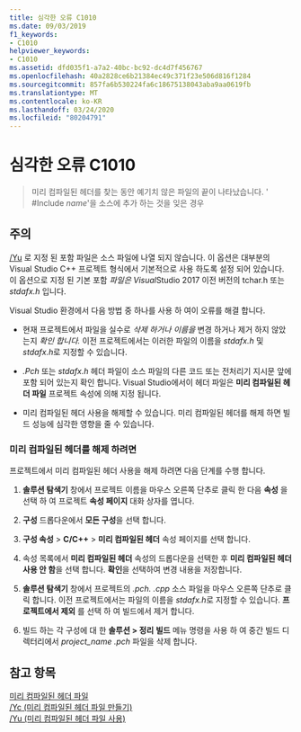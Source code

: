 ```yaml
---
title: 심각한 오류 C1010
ms.date: 09/03/2019
f1_keywords:
- C1010
helpviewer_keywords:
- C1010
ms.assetid: dfd035f1-a7a2-40bc-bc92-dc4d7f456767
ms.openlocfilehash: 40a2828ce6b21384ec49c371f23e506d816f1284
ms.sourcegitcommit: 857fa6b530224fa6c18675138043aba9aa0619fb
ms.translationtype: MT
ms.contentlocale: ko-KR
ms.lasthandoff: 03/24/2020
ms.locfileid: "80204791"
---
```

# <a name="fatal-error-c1010"></a>심각한 오류 C1010

> 미리 컴파일된 헤더를 찾는 동안 예기치 않은 파일의 끝이 나타났습니다. ' #Include *name*'을 소스에 추가 하는 것을 잊은 경우

## <a name="remarks"></a>주의

[/Yu](../../build/reference/yu-use-precompiled-header-file.md) 로 지정 된 포함 파일은 소스 파일에 나열 되지 않습니다. 이 옵션은 대부분의 Visual Studio C++ 프로젝트 형식에서 기본적으로 사용 하도록 설정 되어 있습니다. 이 옵션으로 지정 된 기본 포함 *파일은 Visual*Studio 2017 이전 버전의 tchar.h 또는 *stdafx.h* 입니다.

Visual Studio 환경에서 다음 방법 중 하나를 사용 하 여이 오류를 해결 합니다.

- 현재 프로젝트에서 파일을 실수로 *삭제 하거나 이름을* 변경 하거나 제거 하지 않았는지 *확인 합니다.* 이전 프로젝트에서는 이러한 파일의 이름을 *stdafx.h* 및 *stdafx.h*로 지정할 수 있습니다.

- *.Pch* 또는 *stdafx.h* 헤더 파일이 소스 파일의 다른 코드 또는 전처리기 지시문 앞에 포함 되어 있는지 확인 합니다. Visual Studio에서이 헤더 파일은 **미리 컴파일된 헤더 파일** 프로젝트 속성에 의해 지정 됩니다.

- 미리 컴파일된 헤더 사용을 해제할 수 있습니다. 미리 컴파일된 헤더를 해제 하면 빌드 성능에 심각한 영향을 줄 수 있습니다.

### <a name="to-turn-off-precompiled-headers"></a>미리 컴파일된 헤더를 해제 하려면

프로젝트에서 미리 컴파일된 헤더 사용을 해제 하려면 다음 단계를 수행 합니다.

1. **솔루션 탐색기** 창에서 프로젝트 이름을 마우스 오른쪽 단추로 클릭 한 다음 **속성** 을 선택 하 여 프로젝트 **속성 페이지** 대화 상자를 엽니다.

1. **구성** 드롭다운에서 **모든 구성**을 선택 합니다.

1. **구성 속성** > **C/C++**  > **미리 컴파일된 헤더** 속성 페이지를 선택 합니다.

1. 속성 목록에서 **미리 컴파일된 헤더** 속성의 드롭다운을 선택한 후 **미리 컴파일된 헤더 사용 안 함**을 선택 합니다. **확인**을 선택하여 변경 내용을 저장합니다.

1. **솔루션 탐색기** 창에서 프로젝트의 *.pch. .cpp* 소스 파일을 마우스 오른쪽 단추로 클릭 합니다. 이전 프로젝트에서는 파일의 이름을 *stdafx.h*로 지정할 수 있습니다. **프로젝트에서 제외** 를 선택 하 여 빌드에서 제거 합니다.

1. 빌드 하는 각 구성에 대 한 **솔루션 > 정리** **빌드** 메뉴 명령을 사용 하 여 중간 빌드 디렉터리에서 *project_name .pch* 파일을 삭제 합니다.

## <a name="see-also"></a>참고 항목

[미리 컴파일된 헤더 파일](../../build/creating-precompiled-header-files.md)\
[/Yc (미리 컴파일된 헤더 파일 만들기)](../../build/reference/yc-create-precompiled-header-file.md)\
[/Yu (미리 컴파일된 헤더 파일 사용)](../../build/reference/yu-use-precompiled-header-file.md)
